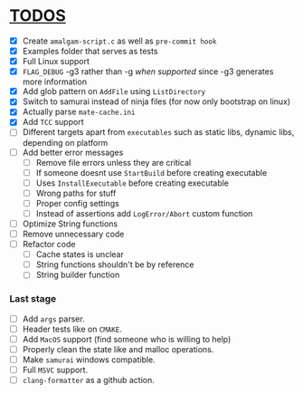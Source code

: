 # [TODOS](https://github.com/TomasBorquez/mate.h/issues/9)
- [x] Create `amalgam-script.c` as well as `pre-commit hook`
- [x] Examples folder that serves as tests
- [x] Full Linux support
- [x] `FLAG_DEBUG` -g3 rather than -g *when supported* since -g3 generates more information
- [x] Add glob pattern on `AddFile` using `ListDirectory`
- [x] Switch to samurai instead of ninja files (for now only bootstrap on linux)
- [x] Actually parse `mate-cache.ini`
- [x] Add `TCC` support
- [ ] Different targets apart from `executables` such as static libs, dynamic libs, depending on platform
- [ ] Add better error messages
    - [ ] Remove file errors unless they are critical
    - [ ] If someone doesnt use `StartBuild` before creating executable
    - [ ] Uses `InstallExecutable` before creating executable
    - [ ] Wrong paths for stuff
    - [ ] Proper config settings
    - [ ] Instead of assertions add `LogError/Abort` custom function
- [ ] Optimize String functions
- [ ] Remove unnecessary code
- [ ] Refactor code
    - [ ] Cache states is unclear
    - [ ] String functions shouldn't be by reference
    - [ ] String builder function

### Last stage
- [ ] Add `args` parser.
- [ ] Header tests like on `CMAKE`.
- [ ] Add `MacOS` support (find someone who is willing to help)
- [ ] Properly clean the state like and malloc operations.
- [ ] Make `samurai` windows compatible.
- [ ] Full `MSVC` support.
- [ ] `clang-formatter` as a github action.
